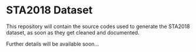 # STA2018 Dataset

This repository will contain the source codes used to generate the STA2018 dataset, as soon as they get cleaned and documented.

Further details will be available soon...
